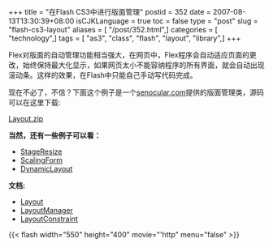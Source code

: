 +++
title = "在Flash CS3中进行版面管理"
postid = 352
date = 2007-08-13T13:30:39+08:00
isCJKLanguage = true
toc = false
type = "post"
slug = "flash-cs3-layout"
aliases = [ "/post/352.html",]
categories = [ "technology",]
tags = [ "as3", "class", "flash", "layout", "library",]
+++


Flex对版面的自动管理功能相当强大，在网页中，Flex程序会自动适应页面的更改，始终保持最大化显示，如果网页太小不能容纳程序的所有界面，就会自动出现滚动条。这样的效果，在Flash中只能自己手动写代码完成。

现在不必了，不信？下面这个例子是一个[senocular.com](http://www.senocular.com/)提供的版面管理类，源码可以在这里下载:

[Layout.zip](http://www.senocular.com/demo/Layout/Layout.zip)

**当然，还有一些例子可以看：**

-   [StageResize](http://www.senocular.com/demo/Layout/examples/StageResize.html)
-   [ScalingForm](http://www.senocular.com/demo/Layout/examples/ScalingForm.html)
-   [DynamicLayout](http://www.senocular.com/demo/Layout/examples/DynamicLayout.html)

**文档:**

-   [Layout](http://www.senocular.com/demo/Layout/documentation/Layout.html)
-   [LayoutManager](http://www.senocular.com/demo/Layout/documentation/LayoutManager.html)
-   [LayoutConstraint](http://www.senocular.com/demo/Layout/documentation/LayoutConstraint.html)

{{< flash width="550" height="400" movie="'http" menu="false" >}}

